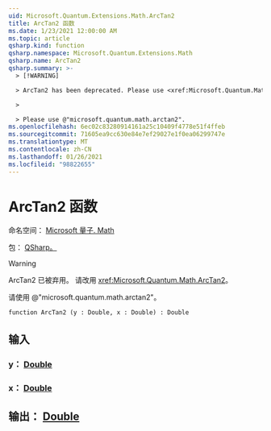 ```yaml
---
uid: Microsoft.Quantum.Extensions.Math.ArcTan2
title: ArcTan2 函数
ms.date: 1/23/2021 12:00:00 AM
ms.topic: article
qsharp.kind: function
qsharp.namespace: Microsoft.Quantum.Extensions.Math
qsharp.name: ArcTan2
qsharp.summary: >-
  > [!WARNING]

  > ArcTan2 has been deprecated. Please use <xref:Microsoft.Quantum.Math.ArcTan2> instead.

  >

  > Please use @"microsoft.quantum.math.arctan2".
ms.openlocfilehash: 6ec02c83280914161a25c10409f4778e51f4ffeb
ms.sourcegitcommit: 71605ea9cc630e84e7ef29027e1f0ea06299747e
ms.translationtype: MT
ms.contentlocale: zh-CN
ms.lasthandoff: 01/26/2021
ms.locfileid: "98822655"
---
```

# <a name="arctan2-function"></a>ArcTan2 函数

命名空间： [Microsoft 量子. Math](xref:Microsoft.Quantum.Extensions.Math)

包： [QSharp。](https://nuget.org/packages/Microsoft.Quantum.QSharp.Core)


> [!WARNING]
> ArcTan2 已被弃用。 请改用 <xref:Microsoft.Quantum.Math.ArcTan2>。
>
> 请使用 @"microsoft.quantum.math.arctan2"。



```qsharp
function ArcTan2 (y : Double, x : Double) : Double
```


## <a name="input"></a>输入

### <a name="y--double"></a>y： [Double](xref:microsoft.quantum.lang-ref.double)




### <a name="x--double"></a>x： [Double](xref:microsoft.quantum.lang-ref.double)





## <a name="output--double"></a>输出： [Double](xref:microsoft.quantum.lang-ref.double)


